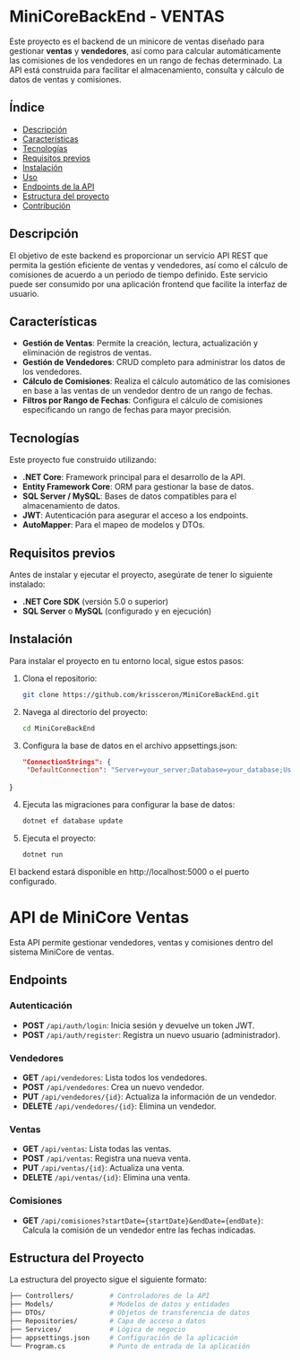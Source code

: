 # MiniCoreBackEnd - VENTAS

Este proyecto es el backend de un minicore de ventas diseñado para gestionar **ventas** y **vendedores**, así como para calcular automáticamente las comisiones de los vendedores en un rango de fechas determinado. La API está construida para facilitar el almacenamiento, consulta y cálculo de datos de ventas y comisiones.

## Índice

- [Descripción](#descripción)
- [Características](#características)
- [Tecnologías](#tecnologías)
- [Requisitos previos](#requisitos-previos)
- [Instalación](#instalación)
- [Uso](#uso)
- [Endpoints de la API](#endpoints-de-la-api)
- [Estructura del proyecto](#estructura-del-proyecto)
- [Contribución](#contribución)

## Descripción

El objetivo de este backend es proporcionar un servicio API REST que permita la gestión eficiente de ventas y vendedores, así como el cálculo de comisiones de acuerdo a un periodo de tiempo definido. Este servicio puede ser consumido por una aplicación frontend que facilite la interfaz de usuario.

## Características

- **Gestión de Ventas**: Permite la creación, lectura, actualización y eliminación de registros de ventas.
- **Gestión de Vendedores**: CRUD completo para administrar los datos de los vendedores.
- **Cálculo de Comisiones**: Realiza el cálculo automático de las comisiones en base a las ventas de un vendedor dentro de un rango de fechas.
- **Filtros por Rango de Fechas**: Configura el cálculo de comisiones especificando un rango de fechas para mayor precisión.

## Tecnologías

Este proyecto fue construido utilizando:

- **.NET Core**: Framework principal para el desarrollo de la API.
- **Entity Framework Core**: ORM para gestionar la base de datos.
- **SQL Server / MySQL**: Bases de datos compatibles para el almacenamiento de datos.
- **JWT**: Autenticación para asegurar el acceso a los endpoints.
- **AutoMapper**: Para el mapeo de modelos y DTOs.
  
## Requisitos previos

Antes de instalar y ejecutar el proyecto, asegúrate de tener lo siguiente instalado:

- **.NET Core SDK** (versión 5.0 o superior)
- **SQL Server** o **MySQL** (configurado y en ejecución)

## Instalación

Para instalar el proyecto en tu entorno local, sigue estos pasos:

1. Clona el repositorio:

   ```bash
   git clone https://github.com/krissceron/MiniCoreBackEnd.git

2. Navega al directorio del proyecto:

   ```bash
   cd MiniCoreBackEnd

3. Configura la base de datos en el archivo appsettings.json:

   ```json
   "ConnectionStrings": {
    "DefaultConnection": "Server=your_server;Database=your_database;User Id=your_user;Password=your_password;"
}

4. Ejecuta las migraciones para configurar la base de datos:

   ```bash
   dotnet ef database update

5. Ejecuta el proyecto:

   ```bash
   dotnet run

El backend estará disponible en http://localhost:5000 o el puerto configurado.

# API de MiniCore Ventas

Esta API permite gestionar vendedores, ventas y comisiones dentro del sistema MiniCore de ventas.

## Endpoints

### Autenticación
- **POST** `/api/auth/login`: Inicia sesión y devuelve un token JWT.
- **POST** `/api/auth/register`: Registra un nuevo usuario (administrador).

### Vendedores
- **GET** `/api/vendedores`: Lista todos los vendedores.
- **POST** `/api/vendedores`: Crea un nuevo vendedor.
- **PUT** `/api/vendedores/{id}`: Actualiza la información de un vendedor.
- **DELETE** `/api/vendedores/{id}`: Elimina un vendedor.

### Ventas
- **GET** `/api/ventas`: Lista todas las ventas.
- **POST** `/api/ventas`: Registra una nueva venta.
- **PUT** `/api/ventas/{id}`: Actualiza una venta.
- **DELETE** `/api/ventas/{id}`: Elimina una venta.

### Comisiones
- **GET** `/api/comisiones?startDate={startDate}&endDate={endDate}`: Calcula la comisión de un vendedor entre las fechas indicadas.

## Estructura del Proyecto

La estructura del proyecto sigue el siguiente formato:

```bash
├── Controllers/         # Controladores de la API
├── Models/              # Modelos de datos y entidades
├── DTOs/                # Objetos de transferencia de datos
├── Repositories/        # Capa de acceso a datos
├── Services/            # Lógica de negocio
├── appsettings.json     # Configuración de la aplicación
└── Program.cs           # Punto de entrada de la aplicación
